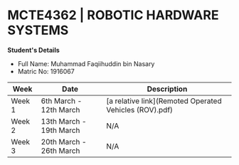 # MCTE4362 | ROBOTIC HARDWARE SYSTEMS

**Student's Details** <br />
* Full Name: Muhammad Faqiihuddin bin Nasary <br />
* Matric No: 1916067 <br />

| Week | Date| Description |
| --- | --- | --- |
| Week 1  | 6th March - 12th March | [a relative link](Remoted Operated Vehicles (ROV).pdf) |
| Week 2  | 13th March - 19th March | N/A |
| Week 3  | 20th March - 26th March | N/A |

